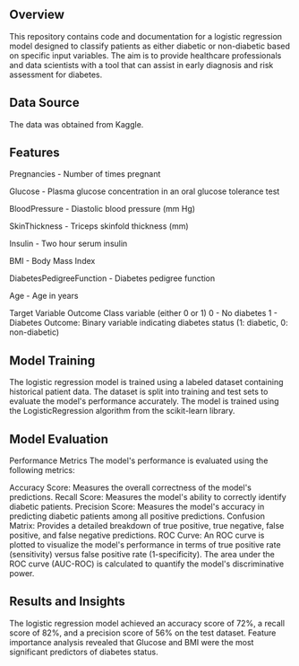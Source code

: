 ## Overview
This repository contains code and documentation for a logistic regression model designed to classify patients as either diabetic or non-diabetic based on specific input variables. The aim is to provide healthcare professionals and data scientists with a tool that can assist in early diagnosis and risk assessment for diabetes.

## Data Source
The data was obtained from Kaggle.

## Features
Pregnancies - Number of times pregnant

Glucose - Plasma glucose concentration in an oral glucose tolerance test

BloodPressure - Diastolic blood pressure (mm Hg)

SkinThickness - Triceps skinfold thickness (mm)

Insulin - Two hour serum insulin

BMI - Body Mass Index

DiabetesPedigreeFunction - Diabetes pedigree function

Age - Age in years

Target Variable
Outcome Class variable (either 0 or 1)
0 - No diabetes
1 - Diabetes
Outcome: Binary variable indicating diabetes status (1: diabetic, 0: non-diabetic)

## Model Training
The logistic regression model is trained using a labeled dataset containing historical patient data. The dataset is split into training and test sets to evaluate the model's performance accurately. The model is trained using the LogisticRegression algorithm from the scikit-learn library.

## Model Evaluation
Performance Metrics
The model's performance is evaluated using the following metrics:

Accuracy Score: Measures the overall correctness of the model's predictions.
Recall Score: Measures the model's ability to correctly identify diabetic patients.
Precision Score: Measures the model's accuracy in predicting diabetic patients among all positive predictions.
Confusion Matrix: Provides a detailed breakdown of true positive, true negative, false positive, and false negative predictions.
ROC Curve: An ROC curve is plotted to visualize the model's performance in terms of true positive rate (sensitivity) versus false positive rate (1-specificity). The area under the ROC curve (AUC-ROC) is calculated to quantify the model's discriminative power.

## Results and Insights
The logistic regression model achieved an accuracy score of 72%, a recall score of 82%, and a precision score of 56% on the test dataset.
Feature importance analysis revealed that Glucose and BMI were the most significant predictors of diabetes status.
